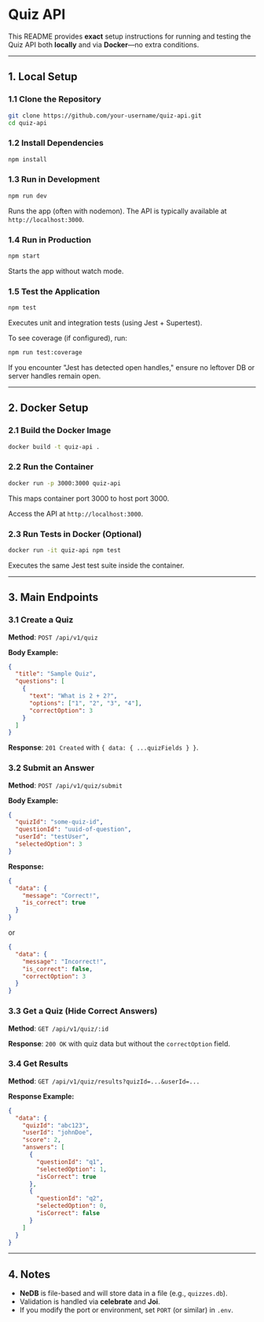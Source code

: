 # Quiz API

This README provides **exact** setup instructions for running and testing the Quiz API both **locally** and via **Docker**—no extra conditions.

---

## 1. Local Setup

### 1.1 Clone the Repository
```bash
git clone https://github.com/your-username/quiz-api.git
cd quiz-api
```

### 1.2 Install Dependencies
```bash
npm install
```

### 1.3 Run in Development
```bash
npm run dev
```
Runs the app (often with nodemon). The API is typically available at `http://localhost:3000`.

### 1.4 Run in Production
```bash
npm start
```
Starts the app without watch mode.

### 1.5 Test the Application
```bash
npm test
```
Executes unit and integration tests (using Jest + Supertest).

To see coverage (if configured), run:
```bash
npm run test:coverage
```
If you encounter "Jest has detected open handles," ensure no leftover DB or server handles remain open.

---

## 2. Docker Setup

### 2.1 Build the Docker Image
```bash
docker build -t quiz-api .
```

### 2.2 Run the Container
```bash
docker run -p 3000:3000 quiz-api
```
This maps container port 3000 to host port 3000.

Access the API at `http://localhost:3000`.

### 2.3 Run Tests in Docker (Optional)
```bash
docker run -it quiz-api npm test
```
Executes the same Jest test suite inside the container.

---

## 3. Main Endpoints

### 3.1 Create a Quiz
**Method**: `POST /api/v1/quiz`

**Body Example:**
```json
{
  "title": "Sample Quiz",
  "questions": [
    {
      "text": "What is 2 + 2?",
      "options": ["1", "2", "3", "4"],
      "correctOption": 3
    }
  ]
}
```

**Response**: `201 Created` with `{ data: { ...quizFields } }`.

### 3.2 Submit an Answer
**Method**: `POST /api/v1/quiz/submit`

**Body Example:**
```json
{
  "quizId": "some-quiz-id",
  "questionId": "uuid-of-question",
  "userId": "testUser",
  "selectedOption": 3
}
```

**Response:**
```json
{
  "data": {
    "message": "Correct!",
    "is_correct": true
  }
}
```
or
```json
{
  "data": {
    "message": "Incorrect!",
    "is_correct": false,
    "correctOption": 3
  }
}
```

### 3.3 Get a Quiz (Hide Correct Answers)
**Method**: `GET /api/v1/quiz/:id`

**Response**: `200 OK` with quiz data but without the `correctOption` field.

### 3.4 Get Results
**Method**: `GET /api/v1/quiz/results?quizId=...&userId=...`

**Response Example:**
```json
{
  "data": {
    "quizId": "abc123",
    "userId": "johnDoe",
    "score": 2,
    "answers": [
      {
        "questionId": "q1",
        "selectedOption": 1,
        "isCorrect": true
      },
      {
        "questionId": "q2",
        "selectedOption": 0,
        "isCorrect": false
      }
    ]
  }
}
```

---

## 4. Notes

- **NeDB** is file-based and will store data in a file (e.g., `quizzes.db`).
- Validation is handled via **celebrate** and **Joi**.
- If you modify the port or environment, set `PORT` (or similar) in `.env`.